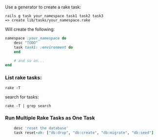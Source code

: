 Use a generator to create a rake task:

```shell
rails g task your_namespace task1 task2 task3
=> create lib/tasks/your_namespace.rake
```

Will create the following:
```ruby
namespace :your_namespace do
	desc "TODO"
	task task1: :environment do
	end

	# and so on...
end
```

### List rake tasks:

```shell 
rake -T
```

search for tasks:
```shell
rake -T | grep search
```

### Run Multiple Rake Tasks as One Task
```ruby
	desc 'reset the database'
	task reset-db: ["db:drop", "db:create", "db:migrate", "db:seed"]
```
